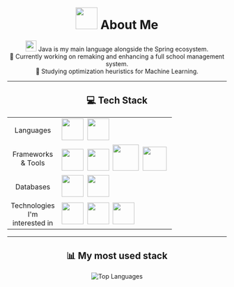 <div align="center">
    <h1><img src="https://cdn.jsdelivr.net/gh/devicons/devicon/icons/linux/linux-original.svg" height="50"/> About Me</h1>
    <p>
        <img src="https://cdn.jsdelivr.net/gh/devicons/devicon/icons/java/java-original.svg" height="25"/> Java is my main language alongside the Spring ecosystem.
        <br>🔭 Currently working on remaking and enhancing a full school management system.
        <br>🌱 Studying optimization heuristics for Machine Learning.
    </p>
</div>

---

<div align="center">
    <h2>💻 Tech Stack</h2>
    <table>
        <tr>
            <td align="center" width="100">Languages</td>
            <td>
                <img src="https://cdn.jsdelivr.net/gh/devicons/devicon/icons/kotlin/kotlin-original.svg" height="50" />&nbsp;
                <img src="https://cdn.jsdelivr.net/gh/devicons/devicon/icons/python/python-original.svg" height="50" />&nbsp;
            </td>
        </tr>
        <tr>
            <td align="center" width="100">Frameworks & Tools</td>
            <td>
                <img src="https://cdn.jsdelivr.net/gh/devicons/devicon/icons/spring/spring-original.svg" height="50" />&nbsp;
                <img src="https://cdn.jsdelivr.net/gh/devicons/devicon/icons/svelte/svelte-original.svg" height="50" />&nbsp;
                <img src="https://cdn.jsdelivr.net/gh/devicons/devicon/icons/docker/docker-original-wordmark.svg" height="60" />&nbsp;
                <img src="https://cdn.jsdelivr.net/gh/devicons/devicon@latest/icons/archlinux/archlinux-original.svg" height="55"/>&nbsp;
            </td>
        </tr>
        <tr>
            <td align="center" width="100">Databases</td>
            <td>
                <img src="https://cdn.jsdelivr.net/gh/devicons/devicon/icons/postgresql/postgresql-original.svg" height="50" />&nbsp;
                <img src="https://cdn.jsdelivr.net/gh/devicons/devicon/icons/redis/redis-original.svg" height="50"/>
            </td>
        </tr>
        <tr>
            <td align="center" width="100">Technologies I'm interested in</td>
            <td>
                <img src="https://cdn.jsdelivr.net/gh/devicons/devicon/icons/pytorch/pytorch-original.svg" height="50"/>&nbsp;
                <img src="https://cdn.jsdelivr.net/gh/devicons/devicon/icons/go/go-original.svg" height="50"/>&nbsp;
                <img src="https://cdn.jsdelivr.net/gh/devicons/devicon/icons/amazonwebservices/amazonwebservices-original-wordmark.svg" height="50"/>&nbsp;
            </td>
        </tr>
    </table>
</div>

---

<div align="center">
    <h2>📊 My most used stack</h2>
    <img src="https://github-readme-stats.vercel.app/api/top-langs/?username=DanteDeLordran&theme=tokyonight&hide_border=false&include_all_commits=false&count_private=false&layout=donut-vertical" alt="Top Languages"/>
</div>

